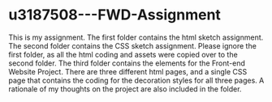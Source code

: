 # u3187508---FWD-Assignment
This is my assignment. The first folder contains the html sketch assignment.
The second folder contains the CSS sketch assignment. Please ignore the first folder, as all the html coding and assets were copied over to the second folder.
The third folder contains the elements for the Front-end Website Project. There are three different html pages, and a single CSS page that contains the coding for the decoration styles for all three pages. A rationale of my thoughts on the project are also included in the folder.
